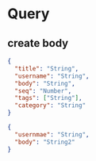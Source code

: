 # Query

## create body

```json
{
  "title": "String",
  "username": "String",
  "body": "String",
  "seq": "Number",
  "tags": ["String"],
  "category": "String"
}

{
  "usernmae": "String",
  "body": "String2"
}
```

